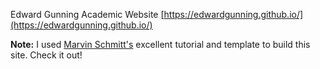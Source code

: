 Edward Gunning Academic Website [https://edwardgunning.github.io/](https://edwardgunning.github.io/)

**Note:** I used [Marvin Schmitt's](https://www.marvinschmitt.com/) excellent tutorial and template to build this site. Check it out!